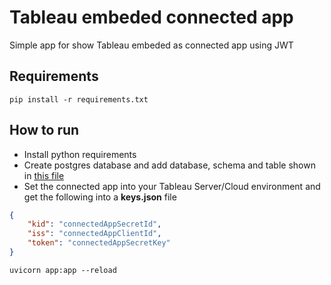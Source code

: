 # Tableau embeded connected app

Simple app for show Tableau embeded as connected app using JWT

## Requirements

```
pip install -r requirements.txt
```

## How to run

 - Install python requirements
 - Create postgres database and add database, schema and table shown in [this file](./database_scripts/create_db.sql)
 - Set the connected app into your Tableau Server/Cloud environment and get the following into a __keys.json__ file

 
```json
{
    "kid": "connectedAppSecretId",
    "iss": "connectedAppClientId",
    "token": "connectedAppSecretKey"
}

```


```
uvicorn app:app --reload
```